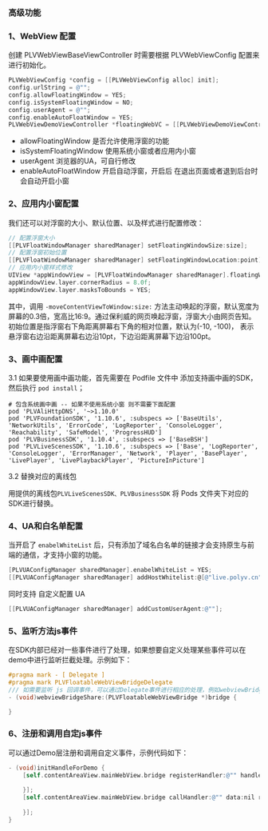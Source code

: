 ### 高级功能

### 1、WebView 配置

创建 PLVWebViewBaseViewController 时需要根据 PLVWebViewConfig 配置来进行初始化。

```objective-c
PLVWebViewConfig *config = [[PLVWebViewConfig alloc] init];
config.urlString = @"";
config.allowFloatingWindow = YES;
config.isSystemFloatingWindow = NO;
config.userAgent = @"";
config.enableAutoFloatWindow = YES;    
PLVWebViewDemoViewController *floatingWebVC = [[PLVWebViewDemoViewController alloc] initWithConfig:config];
```

- allowFloatingWindow  是否允许使用浮窗的功能
- isSystemFloatingWindow 使用系统小窗或者应用内小窗
- userAgent 浏览器的UA，可自行修改
- enableAutoFloatWindow 开启自动浮窗，开启后 在退出页面或者退到后台时会自动开启小窗

### 2、应用内小窗配置

我们还可以对浮窗的大小、默认位置、以及样式进行配置修改：

```objective-c
// 配置浮窗大小
[[PLVFloatWindowManager sharedManager] setFloatingWindowSize:size];
// 配置浮窗初始位置
[[PLVFloatWindowManager sharedManager] setFloatingWindowLocation:point];
// 应用内小窗样式修改
UIView *appWindowView = [PLVFloatWindowManager sharedManager].floatingWindow;
appWindowView.layer.cornerRadius = 8.0f;
appWindowView.layer.masksToBounds = YES;
```

其中，调用 `-moveContentViewToWindow:size:` 方法主动唤起的浮窗，默认宽度为屏幕的0.3倍，宽高比16:9。通过保利威的网页唤起浮窗，浮窗大小由网页告知。初始位置是指浮窗右下角距离屏幕右下角的相对位置，默认为(-10, -100)， 表示悬浮窗右边沿距离屏幕右边沿10pt，下边沿距离屏幕下边沿100pt。

### 3、画中画配置

3.1 如果要使用画中画功能，首先需要在 Podfile 文件中 添加支持画中画的SDK，然后执行  `pod install`；

```
# 包含系统画中画 -- 如果不使用系统小窗 则不需要下面配置
pod 'PLVAliHttpDNS', '~>1.10.0'
pod 'PLVFoundationSDK', '1.10.6', :subspecs => ['BaseUtils', 'NetworkUtils', 'ErrorCode', 'LogReporter', 'ConsoleLogger', 'Reachability', 'SafeModel', 'ProgressHUD']
pod 'PLVBusinessSDK', '1.10.4', :subspecs => ['BaseBSH']
pod 'PLVLiveScenesSDK', '1.10.6', :subspecs => ['Base', 'LogReporter', 'ConsoleLogger', 'ErrorManager', 'Network', 'Player', 'BasePlayer', 'LivePlayer', 'LivePlaybackPlayer', 'PictureInPicture']
```

3.2 替换对应的离线包

用提供的离线包`PLVLiveScenesSDK、PLVBusinessSDK` 将 Pods 文件夹下对应的SDK进行替换。

### 4、UA和白名单配置

当开启了 `enabelWhiteList` 后，只有添加了域名白名单的链接才会支持原生与前端的通信，才支持小窗的功能。

```objective-c
[PLVUAConfigManager sharedManager].enabelWhiteList = YES;
[[PLVUAConfigManager sharedManager] addHostWhitelist:@[@"live.polyv.cn"]];
```

同时支持 自定义配置 UA

```objective-c
[[PLVUAConfigManager sharedManager] addCustomUserAgent:@""];
```

### 5、监听方法js事件

在SDK内部已经对一些事件进行了处理，如果想要自定义处理某些事件可以在demo中进行监听拦截处理。示例如下：

```objective-c
#pragma mark - [ Delegate ]
#pragma mark PLVFloatableWebViewBridgeDelegate
/// 如需要监听 js 回调事件，可以通过Delegate事件进行相应的处理，例如webviewBridgeShare消息
- (void)webviewBridgeShare:(PLVFloatableWebViewBridge *)bridge {

}
```

### 6、注册和调用自定js事件

可以通过Demo层注册和调用自定义事件，示例代码如下：

```objective-c
- (void)initHandleForDemo {
    [self.contentAreaView.mainWebView.bridge registerHandler:@"" handler:^(id  _Nonnull data, PLVWVJBResponseCallback  _Nonnull responseCallback) {
            
    }];
    [self.contentAreaView.mainWebView.bridge callHandler:@"" data:nil responseCallback:^(id  _Nonnull responseData) {
        
    }];
}
```
